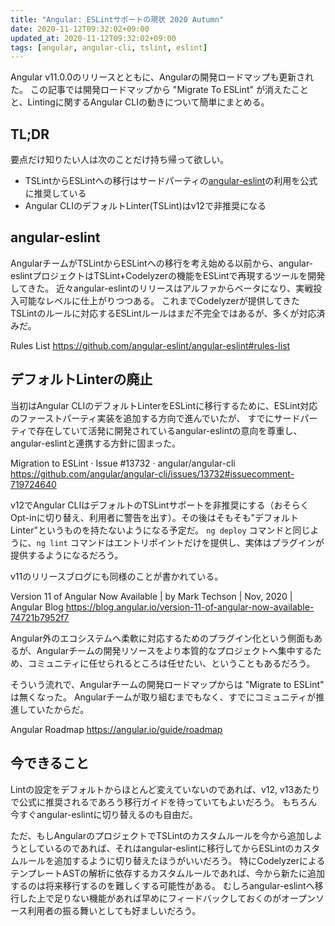 ```yaml
---
title: "Angular: ESLintサポートの現状 2020 Autumn"
date: 2020-11-12T09:32:02+09:00
updated_at: 2020-11-12T09:32:02+09:00
tags: [angular, angular-cli, tslint, eslint]
---
```


Angular v11.0.0のリリースとともに、Angularの開発ロードマップも更新された。
この記事では開発ロードマップから "Migrate To ESLint" が消えたことと、Lintingに関するAngular CLIの動きについて簡単にまとめる。

## TL;DR

要点だけ知りたい人は次のことだけ持ち帰って欲しい。

- TSLintからESLintへの移行はサードパーティの[angular-eslint][]の利用を公式に推奨している
- Angular CLIのデフォルトLinter(TSLint)はv12で非推奨になる

## angular-eslint 

AngularチームがTSLintからESLintへの移行を考え始める以前から、angular-eslintプロジェクトはTSLint+Codelyzerの機能をESLintで再現するツールを開発してきた。
近々angular-eslintのリリースはアルファからベータになり、実戦投入可能なレベルに仕上がりつつある。
これまでCodelyzerが提供してきたTSLintのルールに対応するESLintルールはまだ不完全ではあるが、多くが対応済みだ。

Rules List
https://github.com/angular-eslint/angular-eslint#rules-list


## デフォルトLinterの廃止

当初はAngular CLIのデフォルトLinterをESLintに移行するために、ESLint対応のファーストパーティ実装を追加する方向で進んでいたが、
すでにサードパーティで存在していて活発に開発されているangular-eslintの意向を尊重し、angular-eslintと連携する方針に固まった。

Migration to ESLint · Issue #13732 · angular/angular-cli 
https://github.com/angular/angular-cli/issues/13732#issuecomment-719724640

v12でAngular CLIはデフォルトのTSLintサポートを非推奨にする（おそらくOpt-inに切り替え、利用者に警告を出す）。その後はそもそも"デフォルトLinter"というものを持たないようになる予定だ。
`ng deploy` コマンドと同じように、`ng lint` コマンドはエントリポイントだけを提供し、実体はプラグインが提供するようになるだろう。

v11のリリースブログにも同様のことが書かれている。

Version 11 of Angular Now Available | by Mark Techson | Nov, 2020 | Angular Blog 
https://blog.angular.io/version-11-of-angular-now-available-74721b7952f7

Angular外のエコシステムへ柔軟に対応するためのプラグイン化という側面もあるが、Angularチームの開発リソースをより本質的なプロジェクトへ集中するため、コミュニティに任せられるところは任せたい、ということもあるだろう。

そういう流れで、Angularチームの開発ロードマップからは "Migrate to ESLint" は無くなった。
Angularチームが取り組むまでもなく、すでにコミュニティが推進していたからだ。

Angular Roadmap https://angular.io/guide/roadmap

## 今できること

Lintの設定をデフォルトからほとんど変えていないのであれば、v12, v13あたりで公式に推奨されるであろう移行ガイドを待っていてもよいだろう。
もちろん今すぐangular-eslintに切り替えるのも自由だ。

ただ、もしAngularのプロジェクトでTSLintのカスタムルールを今から追加しようとしているのであれば、それはangular-eslintに移行してからESLintのカスタムルールを追加するように切り替えたほうがいいだろう。
特にCodelyzerによるテンプレートASTの解析に依存するカスタムルールであれば、今から新たに追加するのは将来移行するのを難しくする可能性がある。
むしろangular-eslintへ移行した上で足りない機能があれば早めにフィードバックしておくのがオープンソース利用者の振る舞いとしても好ましいだろう。

[angular-eslint]: https://github.com/angular-eslint/angular-eslint
